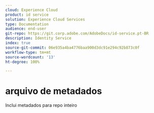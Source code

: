 ```yaml
---
cloud: Experience Cloud
product: id service
solution: Experience Cloud Services
type: Documentation
audience: end-user
git-repo: https://git.corp.adobe.com/AdobeDocs/id-service.pt-BR
description: Identity Service
index: true
source-git-commit: 06e935a4ba4776baa900d3dc91e294c92b873c0f
workflow-type: tm+mt
source-wordcount: '13'
ht-degree: 100%

---
```



# arquivo de metadados

Inclui metadados para repo inteiro
